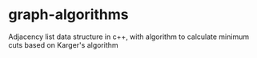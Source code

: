 # graph-algorithms
Adjacency list data structure in c++, with algorithm to calculate minimum cuts based on Karger's algorithm
